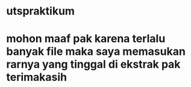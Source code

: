 # utspraktikum

# mohon maaf pak karena terlalu banyak file maka saya memasukan rarnya yang tinggal di ekstrak pak terimakasih
